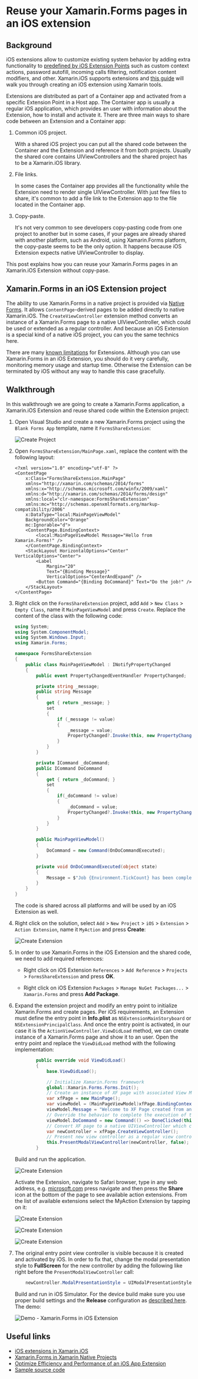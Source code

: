 # Reuse your Xamarin.Forms pages in an iOS extension

## Background

iOS extensions allow to customize existing system behavior by adding extra functionality to [predefined by iOS Extension Points](https://developer.apple.com/library/archive/documentation/General/Conceptual/ExtensibilityPG/index.html#//apple_ref/doc/uid/TP40014214-CH20-SW2) such as custom context actions, password autofill, incoming calls filtering, notification content modifiers, and other. Xamarin.iOS supports extensions and [this guide](https://docs.microsoft.com/xamarin/ios/platform/extensions) will walk you through creating an iOS extension using Xamarin tools.

Extensions are distributed as part of a Container app and activated from a specific Extension Point in a Host app. The Container app is usually a regular iOS application, which provides an user with information about the Extension, how to install and activate it. There are three main ways to share code between an Extension and a Container app:

1. Common iOS project.

    With a shared iOS project you can put all the shared code between the Container and the Extension and reference it from both projects. Usually the shared core contains UIViewControllers and the shared project has to be a Xamarin.iOS library.

1. File links.

    In some cases the Container app provides all the functionality while the Extension need to render single UIViewController. With just few files to share, it's common to add a file link to the Extension app to the file located in the Container app.

1. Copy-paste.

    It's not very common to see developers copy-pasting code from one project to another but in some cases, if your pages are already shared with another platform, such as Android, using Xamarin.Forms platform, the copy-paste seems to be the only option. It happens because iOS Extension expects native UIViewController to display.

This post explains how you can reuse your Xamarin.Forms pages in an Xamarin.iOS Extension without copy-pase.

## Xamarin.Forms in an iOS Extension project

The ability to use Xamarin.Forms in a native project is provided via [Native Forms](https://docs.microsoft.com/xamarin/xamarin-forms/platform/native-forms). It allows `ContentPage`-derived pages to be added directly to native Xamarin.iOS. The `CreateViewController` extension method converts an instance of a Xamarin.Forms page to a native UIViewController, which could be used or extended as a regular controller. And because an iOS Extension is a special kind of a native iOS project, you can you the same technics here.

There are many [known limitations](https://docs.microsoft.com/xamarin/ios/platform/extensions#limitations) for Extensions. Although you can use Xamarin.Forms in an iOS Extension, you should do it very carefully, monitoring memory usage and startup time. Otherwise the Extension can be terminated by iOS without any way to handle this case gracefully.

## Walkthrough

In this walkthrough we are going to create a Xamarin.Forms application, a Xamarin.iOS Extension and reuse shared code within the Extension project:

1. Open Visual Studio and create a new Xamarin.Forms project using the `Blank Forms App` template, name it `FormsShareExtension`:

    ![Create Project](/ReadmeItems/1.walkthrough-createproject.png)

1. Open `FormsShareExtension/MainPage.xaml`, replace the content with the following layout:

    ```xaml
    <?xml version="1.0" encoding="utf-8" ?>
    <ContentPage
        x:Class="FormsShareExtension.MainPage"
        xmlns="http://xamarin.com/schemas/2014/forms"
        xmlns:x="http://schemas.microsoft.com/winfx/2009/xaml"
        xmlns:d="http://xamarin.com/schemas/2014/forms/design"
        xmlns:local="clr-namespace:FormsShareExtension"
        xmlns:mc="http://schemas.openxmlformats.org/markup-compatibility/2006"
        x:DataType="local:MainPageViewModel"
        BackgroundColor="Orange"
        mc:Ignorable="d">
        <ContentPage.BindingContext>
            <local:MainPageViewModel Message="Hello from Xamarin.Forms!" />
        </ContentPage.BindingContext>
        <StackLayout HorizontalOptions="Center" VerticalOptions="Center">
            <Label
                Margin="20"
                Text="{Binding Message}"
                VerticalOptions="CenterAndExpand" />
            <Button Command="{Binding DoCommand}" Text="Do the job!" />
        </StackLayout>
    </ContentPage>
    ```

1. Right click on the `FormsShareExtension` project, add `Add` > `New Class` > `Empty Class`, name it `MainPageViewModel` and press `Create`. Replace the content of the class with the following code:

    ```csharp
    using System;
    using System.ComponentModel;
    using System.Windows.Input;
    using Xamarin.Forms;

    namespace FormsShareExtension
    {
        public class MainPageViewModel : INotifyPropertyChanged
        {
            public event PropertyChangedEventHandler PropertyChanged;

            private string _message;
            public string Message
            {
                get { return _message; }
                set
                {
                    if (_message != value)
                    {
                        _message = value;
                        PropertyChanged?.Invoke(this, new PropertyChangedEventArgs(nameof(Message)));
                    }
                }
            }

            private ICommand _doCommand;
            public ICommand DoCommand
            {
                get { return _doCommand; }
                set
                {
                    if(_doCommand != value)
                    {
                        _doCommand = value;
                        PropertyChanged?.Invoke(this, new PropertyChangedEventArgs(nameof(DoCommand)));
                    }
                }
            }

            public MainPageViewModel()
            {
                DoCommand = new Command(OnDoCommandExecuted);
            }

            private void OnDoCommandExecuted(object state)
            {
                Message = $"Job {Environment.TickCount} has been completed!";
            }
        }
    }
    ```

    The code is shared across all platforms and will be used by an iOS Extension as well.

1. Right click on the solution, select `Add` > `New Project` > `iOS` > `Extension` > `Action Extension`, name it `MyAction` and press **Create**:

    ![Create Extension](/ReadmeItems/2.walkthrough-createextension.png)

1. In order to use Xamarin.Forms in the iOS Extension and the shared code, we need to add required references:

    - Right click on iOS Extension `References` > `Add Reference` > `Projects` > `FormsShareExtension` and press **OK**.

    - Right click on iOS Extension `Packages` > `Manage NuGet Packages...` > `Xamarin.Forms`  and press **Add Package**.

1. Expand the extension project and modify an entry point to initialize Xamarin.Forms and create pages. Per iOS requirements, an Extension must define the entry point in **Info.plist** as `NSExtensionMainStoryboard` or `NSExtensionPrincipalClass`. And once the entry point is activated, in our case it is the `ActionViewController.ViewDidLoad` method, we can create instance of a Xamarin.Forms page and show it to an user. Open the entry point and replace the `ViewDidLoad` method with the following implementation:

    ```csharp
            public override void ViewDidLoad()
            {
                base.ViewDidLoad();

                // Initialize Xamarin.Forms framework
                global::Xamarin.Forms.Forms.Init();
                // Create an instance of XF page with associated View Model
                var xfPage = new MainPage();
                var viewModel = (MainPageViewModel)xfPage.BindingContext;
                viewModel.Message = "Welcome to XF Page created from an iOS extension";
                // Override the behavior to complete the execution of the extension when a user press the button
                viewModel.DoCommand = new Command(() => DoneClicked(this));
                // Convert XF page to a native UIViewController which can be consumed by the iOS Extension
                var newController = xfPage.CreateViewController();
                // Present new view controller as a regular view controller
                this.PresentModalViewController(newController, false);
            }
    ```

    Build and run the application.

    ![Create Extension](/ReadmeItems/3.walkthrough-runapp.png)

    Activate the Extension, navigate to Safari browser, type in any web address, e.g. [microsoft.com](https://microsoft.com) press navigate and then press the **Share** icon at the bottom of the page to see available action extensions. From the list of available extensions select the MyAction Extension by tapping on it:

    ![Create Extension](/ReadmeItems/4.walkthrough-run1.png)  

    ![Create Extension](/ReadmeItems/5.walkthrough-run2.png)

    ![Create Extension](/ReadmeItems/6.walkthrough-run3.png)

1. The original entry point view controller is visible because it is created and activated by iOS. In order to fix that, change the modal presentation style to **FullScreen** for the new controller by adding the following like right before the `PresentModalViewController` call:

    ```csharp
        newController.ModalPresentationStyle = UIModalPresentationStyle.FullScreen;
    ```

    Build and run in iOS Simulator. For the device build make sure you use proper build settings and the **Release** configuration as [described here](https://docs.microsoft.com/xamarin/ios/platform/extensions#debug-and-release-versions-of-extensions). The demo:

    ![Demo - Xamarin.Forms in iOS Extension](/ReadmeItems/8.walkthrough-result-demo.gif)

## Useful links

- [iOS extensions in Xamarin.iOS](https://docs.microsoft.com/xamarin/ios/platform/extensions)
- [Xamarin.Forms in Xamarin Native Projects](https://docs.microsoft.com/xamarin/xamarin-forms/platform/native-forms)
- [Optimize Efficiency and Performance of an iOS App Extension](https://developer.apple.com/library/archive/documentation/General/Conceptual/ExtensibilityPG/ExtensionCreation.html#//apple_ref/doc/uid/TP40014214-CH5-SW7)
- [Sample source code](https://github.com/alexeystrakh/xamarin-forms-ios-extension)
